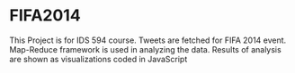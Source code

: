 FIFA2014
========

This Project is for IDS 594 course. Tweets are fetched for FIFA 2014 event. Map-Reduce framework is used in analyzing the data. Results of analysis are shown as visualizations coded in JavaScript
